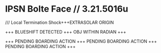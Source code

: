 # IPSN Bolte Face // 3.21.5016u

/// Local Termination Shock+++EXTRASOLAR ORIGIN

+++ BLUESHIFT DETECTED +++ OBJ WITHIN RADIAN +++

+++ PENDING BOARDING ACTION +++ PENDING BOARDING ACTION +++ PENDING BOARDING ACTION +++ 
